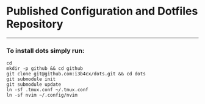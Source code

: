 # Published Configuration and Dotfiles Repository
---

### To install dots simply run:
```
cd
mkdir -p github && cd github
git clone git@github.com:i3b4cx/dots.git && cd dots
git submodule init
git submodule update
ln -sf .tmux.conf ~/.tmux.conf
ln -sf nvim ~/.config/nvim
```
